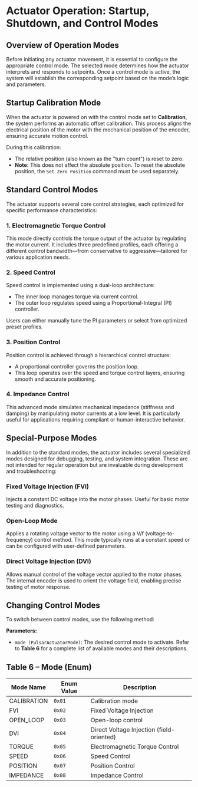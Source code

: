 # Actuator Operation: Startup, Shutdown, and Control Modes

## Overview of Operation Modes

Before initiating any actuator movement, it is essential to configure the appropriate control mode. The selected mode determines how the actuator interprets and responds to setpoints. Once a control mode is active, the system will establish the corresponding setpoint based on the mode’s logic and parameters.

## Startup Calibration Mode

When the actuator is powered on with the control mode set to **Calibration**, the system performs an automatic offset calibration. This process aligns the electrical position of the motor with the mechanical position of the encoder, ensuring accurate motion control.

During this calibration:

- The relative position (also known as the "turn count") is reset to zero.
- **Note:** This does not affect the absolute position. To reset the absolute position, the `Set Zero Position` command must be used separately.

## Standard Control Modes

The actuator supports several core control strategies, each optimized for specific performance characteristics:

### 1. Electromagnetic Torque Control

This mode directly controls the torque output of the actuator by regulating the motor current. It includes three predefined profiles, each offering a different control bandwidth—from conservative to aggressive—tailored for various application needs.

### 2. Speed Control

Speed control is implemented using a dual-loop architecture:

- The inner loop manages torque via current control.
- The outer loop regulates speed using a Proportional-Integral (PI) controller.

Users can either manually tune the PI parameters or select from optimized preset profiles.

### 3. Position Control

Position control is achieved through a hierarchical control structure:

- A proportional controller governs the position loop.
- This loop operates over the speed and torque control layers, ensuring smooth and accurate positioning.

### 4. Impedance Control

This advanced mode simulates mechanical impedance (stiffness and damping) by manipulating motor currents at a low level. It is particularly useful for applications requiring compliant or human-interactive behavior.

## Special-Purpose Modes

In addition to the standard modes, the actuator includes several specialized modes designed for debugging, testing, and system integration. These are not intended for regular operation but are invaluable during development and troubleshooting:

### Fixed Voltage Injection (FVI)

Injects a constant DC voltage into the motor phases. Useful for basic motor testing and diagnostics.

### Open-Loop Mode

Applies a rotating voltage vector to the motor using a V/f (voltage-to-frequency) control method. This mode typically runs at a constant speed or can be configured with user-defined parameters.

### Direct Voltage Injection (DVI)

Allows manual control of the voltage vector applied to the motor phases. The internal encoder is used to orient the voltage field, enabling precise testing of motor response.

## Changing Control Modes

To switch between control modes, use the following method:

**Parameters:**

- `mode (PulsarActuatorMode)`: The desired control mode to activate. Refer to **Table 6** for a complete list of available modes and their descriptions.

## Table 6 – Mode (Enum)

| Mode Name     | Enum Value | Description                              |
|---------------|------------|------------------------------------------|
| CALIBRATION   | `0x01`     | Calibration mode                         |
| FVI           | `0x02`     | Fixed Voltage Injection                  |
| OPEN_LOOP     | `0x03`     | Open-loop control                        |
| DVI           | `0x04`     | Direct Voltage Injection (field-oriented)|
| TORQUE        | `0x05`     | Electromagnetic Torque Control           |
| SPEED         | `0x06`     | Speed Control                            |
| POSITION      | `0x07`     | Position Control                         |
| IMPEDANCE     | `0x08`     | Impedance Control                        |

